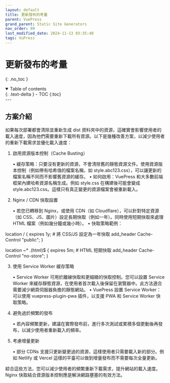 ```yaml
---
layout: default
title: 更新發布的考量
parent: VuePress
grand_parent: Static Site Generators
nav_order: 99
last_modified_date: 2024-11-13 03:35:40
tags: VuPress
---
```


# 更新發布的考量
{: .no_toc }

<details open markdown="block">
  <summary>
    Table of contents
  </summary>
  {: .text-delta }
- TOC
{:toc}
</details>
---

## 方案介紹

如果每次部署都會清除並重新生成 dist 資料夾中的資源，這確實會影響使用者的載入速度，因為他們需要重新下載所有資源。以下是幾種改善方案，以減少使用者的重新下載需求並優化載入速度：

1. 啟用資源版本控制（Cache Busting）

	•	緩存策略：只要沒有更新的資源，不會清除舊的靜態資源文件。使用資源版本控制（例如帶有哈希值的檔案名稱，如 style.abc123.css），可以讓更新的檔案名稱不同而不影響舊資源的緩存。
	•	如何啟用：VuePress 和大多數前端框架內建哈希資源名稱生成。例如 style.css 在構建後可能會變成 style.abc123.css。這樣只有真正變更的資源檔案會被重新載入。

2. Nginx / CDN 快取設置

	•	若您已轉移到 Nginx，或使用 CDN（如 Cloudflare），可以針對特定資源（如 CSS、JS、圖片）設定長期快取（例如一年）。同時使用短期快取來處理 HTML 檔案（例如幾分鐘或幾小時）。
	•	快取策略範例：

location / {
    expires 1y;  # 將 CSS/JS 設定為一年快取
    add_header Cache-Control "public";
}

location ~* \.(html)$ {
    expires 5m;  # HTML 短期快取
    add_header Cache-Control "no-store";
}



3. 使用 Service Worker 緩存策略

	•	Service Worker 可用於離線快取和更細緻的快取控制。您可以設置 Service Worker 來緩存靜態資源，在使用者首次載入後保留在瀏覽器中。此方法適合需要減少網頁伺服器負擔的靜態網站。
	•	VuePress 設置 Service Worker：可以使用 vuepress-plugin-pwa 插件，以支援 PWA 和 Service Worker 快取策略。

4. 避免過於頻繁的發布

	•	若內容頻繁更新，建議在實際發布前，進行多次測試或累積多個更動後再發布，以減少使用者重新載入的頻率。

5. 考慮增量更新

	•	部分 CDNs 支援只更新變更過的資源，這樣使用者只需要載入新的部分。例如 Netlify 或 Vercel 這樣的平臺可以做到增量發布而不需要每次全量更新。

綜合這些方法，您可以減少使用者的頻繁重新下載需求，提升網站的載入速度。Nginx 快取結合資源版本控制應是解決網路壅塞的有效方法。
